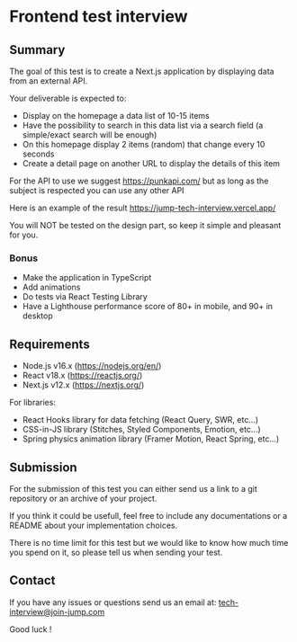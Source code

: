 # Frontend test interview

## Summary

The goal of this test is to create a Next.js application by displaying data from an external API.

Your deliverable is expected to:

- Display on the homepage a data list of 10-15 items
- Have the possibility to search in this data list via a search field (a simple/exact search will be enough)
- On this homepage display 2 items (random) that change every 10 seconds
- Create a detail page on another URL to display the details of this item

For the API to use we suggest https://punkapi.com/ but as long as the subject is respected you can use any other API

Here is an example of the result https://jump-tech-interview.vercel.app/

You will NOT be tested on the design part, so keep it simple and pleasant for you.

### Bonus

- Make the application in TypeScript
- Add animations
- Do tests via React Testing Library
- Have a Lighthouse performance score of 80+ in mobile, and 90+ in desktop

## Requirements

- Node.js v16.x (https://nodejs.org/en/)
- React v18.x (https://reactjs.org/)
- Next.js v12.x (https://nextjs.org/)

For libraries:

- React Hooks library for data fetching (React Query, SWR, etc...)
- CSS-in-JS library (Stitches, Styled Components, Emotion, etc...)
- Spring physics animation library (Framer Motion, React Spring, etc...)

## Submission

For the submission of this test you can either send us a link to a git repository or an archive of your project.

If you think it could be usefull, feel free to include any documentations or a README about your implementation choices.

There is no time limit for this test but we would like to know how much time you spend on it, so please tell us when sending your test.

## Contact

If you have any issues or questions send us an email at: tech-interview@join-jump.com

Good luck !

